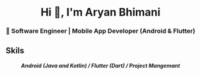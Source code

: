 <h1 align="center">Hi 👋, I'm Aryan Bhimani</h1>
<h3 align="center">🚀 Software Engineer | Mobile App Developer (Android & Flutter)</h3>

<h2>Skils</h2>
<h5 align="center">Android (Java and Kotlin)  /  Flutter (Dart)  /  Project Mangemant </h5> 

